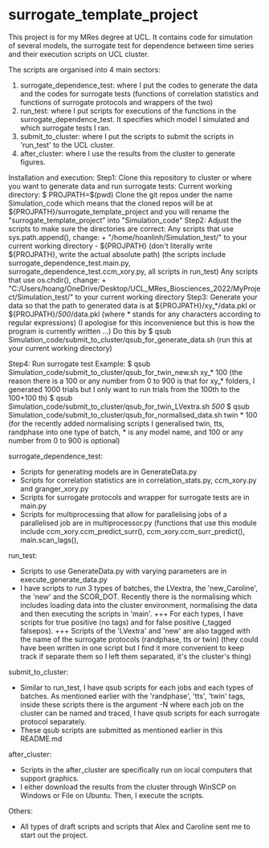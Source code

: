 # surrogate_template_project
This project is for my MRes degree at UCL. It contains code for simulation of several models, the surrogate test for dependence between time series and their execution scripts on UCL cluster. 

The scripts are organised into 4 main sectors:
1. surrogate_dependence_test: where I put the codes to generate the data and the codes for surrogate tests (functions of correlation statistics and functions of surrogate protocols and wrappers of the two)
2. run_test: where I put scripts for executions of the functions in the surrogate_dependence_test. It specifies which model I simulated and which surrogate tests I ran.
3. submit_to_cluster: where I put the scripts to submit the scripts in 'run_test' to the UCL cluster.
4. after_cluster: where I use the results from the cluster to generate figures.

Installation and execution:
  Step1: Clone this repository to cluster or where you want to generate data and run surrogate tests:
    Current working directory: $ PROJPATH=$(pwd)
    Clone the git repos under the name Simulation_code which means that the cloned repos will be at ${PROJPATH}/surrogate_template_project and you will rename the "surrogate_template_project" into "Simulation_code"
  Step2: Adjust the scripts to make sure the directories are correct:
    Any scripts that use sys.path.append(), change:
      + "/home/hoanlinh/Simulation_test/" to your current working directory - ${PROJPATH} (don't literally write ${PROJPATH}, write the actual absolute path) 
    (the scripts include surrogate_dependence_test.main.py, surrogate_dependence_test.ccm_xory.py, all scripts in run_test)
    Any scripts that use os.chdir(), change:
      + "C:/Users/hoang/OneDrive/Desktop/UCL_MRes_Biosciences_2022/MyProject/Simulation_test/" to your current working directory
  Step3: Generate your data so that the path to generated data is at
    ${PROJPATH}/xy_*/data.pkl or ${PROJPATH}/*500*/data.pkl (where * stands for any characters according to regular expressions)
    (I apologise for this inconvenience but this is how the program is currently written ...)
    Do this by 
    $ qsub Simulation_code/submit_to_cluster/qsub_for_generate_data.sh (run this at your current working directory)
  
  Step4: Run surrogate test
  Example:
  $ qsub Simulation_code/submit_to_cluster/qsub_for_twin_new.sh xy_* 100 (the reason there is a 100 or any number from 0 to 900 is that for xy_* folders, I generated 1000 trials but I only want to run trials from the 100th to the 100+100 th)
  $ qsub Simulation_code/submit_to_cluster/qsub_for_twin_LVextra.sh *500*
  $ qsub Simulation_code/submit_to_cluster/qsub_for_normalised_data.sh twin * 100 (for the recently added normalising scripts I generalised twin, tts, randphase into one type of batch, * is any model name, and 100 or any number from 0 to 900 is optional)

surrogate_dependence_test:
+ Scripts for generating models are in GenerateData.py
+ Scripts for correlation statistics are in correlation_stats.py, ccm_xory.py and granger_xory.py
+ Scripts for surrogate protocols and wrapper for surrogate tests are in main.py
+ Scripts for multiprocessing that allow for parallelising jobs of a parallelised job are in multiprocessor.py (functions that use this module include ccm_xory.ccm_predict_surr(), ccm_xory.ccm_surr_predict(), main.scan_lags(),

run_test:
+ Scripts to use GenerateData.py with varying parameters are in execute_generate_data.py
+ I have scripts to run 3 types of batches, the LVextra, the 'new_Caroline', the 'new' and the SCOR_DOT. Recently there is the normalising which includes loading data into the cluster environment, normalising the data and then executing the scripts in 'main'.
+++ For each types, I have scripts for true positive (no tags) and for false positive (_tagged falsepos).
+++ Scripts of the 'LVextra' and 'new' are also tagged with the name of the surrogate protocols (randphase, tts or twin) (they could have been written in one script but I find it more convenient to keep track if separate them so I left them separated, it's the cluster's thing)

submit_to_cluster:
+ Similar to run_test, I have qsub scripts for each jobs and each types of batches. As mentioned earlier with the 'randphase', 'tts', 'twin' tags, inside these scripts there is the argument -N where each job on the cluster can be named and traced, I have qsub scripts for each surrogate protocol separately.
+ These qsub scripts are submitted as mentioned earlier in this README.md

after_cluster:
+ Scripts in the after_cluster are specifically run on local computers that support graphics.
+ I either download the results from the cluster through WinSCP on Windows or File on Ubuntu. Then, I execute the scripts.

Others:
+ All types of draft scripts and scripts that Alex and Caroline sent me to start out the project.
